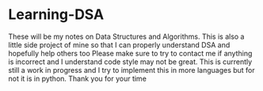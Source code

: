 # Learning-DSA
These will be my notes on Data Structures and Algorithms.
This is also a little side project of mine so that I can properly understand DSA and hopefully help others too
Please make sure to try to contact me if anything is incorrect and I understand code style may not be great.
This is currently still a work in progress and I try to implement this in more languages but for not it is in python.
Thank you for your time
